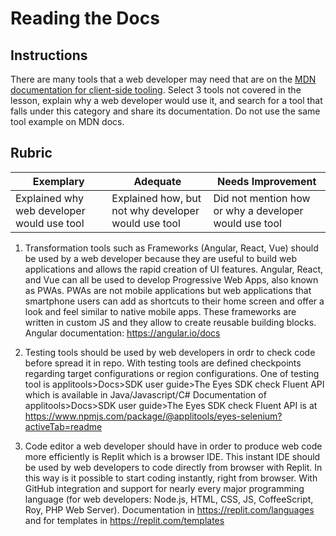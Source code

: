 # Reading the Docs

## Instructions

There are many tools that a web developer may need that are on the [MDN documentation for client-side tooling](https://developer.mozilla.org/en-US/docs/Learn/Tools_and_testing/Understanding_client-side_tools/Overview). Select 3 tools not covered in the lesson, explain why a web developer would use it, and search for a tool that falls under this category and share its documentation. Do not use the same tool example on MDN docs.

## Rubric

Exemplary | Adequate | Needs Improvement
--- | --- | -- |
|Explained why web developer would use tool| Explained how, but not why developer would use tool| Did not mention how or why a developer would use tool  |

1. Transformation tools such as Frameworks (Angular, React, Vue) should be used by a web developer because they are useful to build web applications and allows the rapid creation of UI features. Angular, React, and Vue can all be used to develop Progressive Web Apps, also known as PWAs. PWAs are not mobile applications but web applications that smartphone users can add as shortcuts to their home screen and offer a look and feel similar to native mobile apps. These frameworks are written in custom JS and they allow to create reusable building blocks.
Angular documentation: https://angular.io/docs

2. Testing tools should be used by web developers in ordr to check code before spread it in repo. With testing tools are defined checkpoints regarding target configurations or region configurations. One of testing tool is applitools>Docs>SDK user guide>The Eyes SDK check Fluent API which is available in Java/Javascript/C#
Documentation of applitools>Docs>SDK user guide>The Eyes SDK check Fluent API is at https://www.npmjs.com/package/@applitools/eyes-selenium?activeTab=readme

3. Code editor a web developer should have in order to produce web code more efficiently is Replit which is a browser IDE. This instant IDE should be used by web developers to code directly from browser with Replit. In this way is it possible to start coding instantly, right from browser. With GitHub integration and support for nearly every major programming language (for web developers: Node.js, HTML, CSS, JS, CoffeeScript, Roy, PHP Web Server).
Documentation in https://replit.com/languages and for templates in https://replit.com/templates
